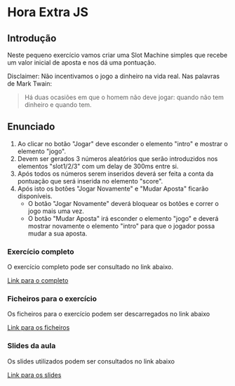 # Hora Extra JS

## Introdução

Neste pequeno exercício vamos criar uma Slot Machine simples que recebe um valor inicial de aposta e nos dá uma pontuação.

Disclaimer: Não incentivamos o jogo a dinheiro na vida real. Nas palavras de Mark Twain:
> Há duas ocasiões em que o homem não deve jogar: quando não tem dinheiro e quando tem.

## Enunciado

1. Ao clicar no botão "Jogar" deve esconder o elemento "intro" e mostrar o elemento "jogo".
2. Devem ser gerados 3 números aleatórios que serão introduzidos nos elementos "slot1/2/3" com um delay de 300ms entre si.
3. Após todos os números serem inseridos deverá ser feita a conta da pontuação que será inserida no elemento "score".
4. Após isto os botões "Jogar Novamente" e "Mudar Aposta" ficarão disponíveis.
    - O botão "Jogar Novamente" deverá bloquear os botões e correr o jogo mais uma vez.
    - O botão "Mudar Aposta" irá esconder o elemento "jogo" e deverá mostrar novamente o elemento "intro" para que o jogador possa mudar a sua aposta.
    
### Exercício completo
O exercício completo pode ser consultado no link abaixo.

[Link para o completo](https://josueaosilverio.github.io/horaExtraJs18191/)

### Ficheiros para o exercício
Os ficheiros para o exercício podem ser descarregados no link abaixo

[Link para os ficheiros](https://drive.google.com/open?id=121p-xa__6T4wiGLFGMHAlvxPzJZmNl9K)

### Slides da aula
Os slides utilizados podem ser consultados no link abaixo

[Link para os slides](https://slides.com/josuesilverio/hora-extra-js)

